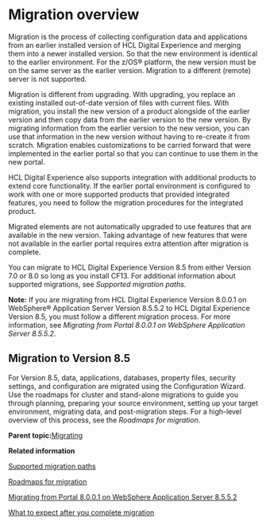 # Migration overview

Migration is the process of collecting configuration data and applications from an earlier installed version of HCL Digital Experience and merging them into a newer installed version. So that the new environment is identical to the earlier environment. For the z/OS® platform, the new version must be on the same server as the earlier version. Migration to a different \(remote\) server is not supported.

Migration is different from upgrading. With upgrading, you replace an existing installed out-of-date version of files with current files. With migration, you install the new version of a product alongside of the earlier version and then copy data from the earlier version to the new version. By migrating information from the earlier version to the new version, you can use that information in the new version without having to re-create it from scratch. Migration enables customizations to be carried forward that were implemented in the earlier portal so that you can continue to use them in the new portal.

HCL Digital Experience also supports integration with additional products to extend core functionality. If the earlier portal environment is configured to work with one or more supported products that provided integrated features, you need to follow the migration procedures for the integrated product.

Migrated elements are not automatically upgraded to use features that are available in the new version. Taking advantage of new features that were not available in the earlier portal requires extra attention after migration is complete.

You can migrate to HCL Digital Experience Version 8.5 from either Version 7.0 or 8.0 so long as you install CF13. For additional information about supported migrations, see *Supported migration paths*.

**Note:** If you are migrating from HCL Digital Experience Version 8.0.0.1 on WebSphere® Application Server Version 8.5.5.2 to HCL Digital Experience Version 8.5, you must follow a different migration process. For more information, see *Migrating from Portal 8.0.0.1 on WebSphere Application Server 8.5.5.2*.

## Migration to Version 8.5

For Version 8.5, data, applications, databases, property files, security settings, and configuration are migrated using the Configuration Wizard. Use the roadmaps for cluster and stand-alone migrations to guide you through planning, preparing your source environment, setting up your target environment, migrating data, and post-migration steps. For a high-level overview of this process, see the *Roadmaps for migration*.

**Parent topic:**[Migrating](../migrate/migration.md)

**Related information**  


[Supported migration paths](../plan/mig_plan_supported_paths.md)

[Roadmaps for migration](../install/rm_migration.md)

[Migrating from Portal 8.0.0.1 on WebSphere Application Server 8.5.5.2](../migrate/mig_plan_was855.md)

[What to expect after you complete migration](../migrate/mig_plan_expectations.md)

